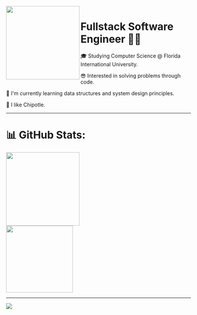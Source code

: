   <a href="https://git.io/typing-svg">
    <img height=200 align="left" src="https://readme-typing-svg.demolab.com/?lines=Welcome!😄;I'm+Asad+Chaudhry!" />
  </a>
</h1>

<h1 align=left>
 Fullstack Software Engineer 🧑‍💻
</h1>

<div align=left>
  
  🎓 Studying Computer Science  @ Florida International University.
  
  😎 Interested in solving problems through code.

  🥸 I'm currently learning data structures and system design principles. 

  🫡 I like Chipotle.

</div>
<hr> </hr>

<h1 align=left>
  📊 GitHub Stats:
</h1>
  

  <div align = left>
<a href="https://github.com/asad-ac/github-readme-stats">
  <img height=200 src="https://github-readme-stats.vercel.app/api?username=asad-ac&theme=transparent&rank_icon=github" />
</a>


<div align = left>
<a href="https://git.io/streak-stats">
  <img height=182 src="https://streak-stats.demolab.com/?user=asad-ac&theme=transparent" />
</a>
</div>

<hr>
<img align="left" src="https://komarev.com/ghpvc/?username=asad-ac&color=blue&label=😀+Profile+views" />
</hr>




  
<!---
asad-ac/asad-ac is a ✨ special ✨ repository because its `README.md` (this file) appears on your GitHub profile.
You can click the Preview link to take a look at your changes.
--->
